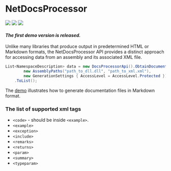 # NetDocsProcessor

[![](https://img.shields.io/badge/.NET%20-6.0%20%7C%207.0-blueviolet)](https://dotnet.microsoft.com/en-us/download/dotnet/7.0) [![](https://img.shields.io/nuget/v/Akov.NetDocsProcessor)](https://www.nuget.org/packages/Akov.NetDocsProcessor/) [![](https://img.shields.io/nuget/dt/akov.NetDocsProcessor)](https://www.nuget.org/packages/Akov.NetDocsProcessor/)

#### *The first demo version is released.*

Unlike many libraries that produce output in predetermined HTML or Markdown formats, the NetDocsProcessor API provides a distinct approach for accessing data from an assembly and its associated XML file.

```csharp
List<NamespaceDescription> data = new DocsProcessorApi().ObtainDocumentation(
        new AssemblyPaths("path_to_dll.dll", "path_to_xml.xml"),
        new GenerationSettings { AccessLevel = AccessLevel.Protected })
    .ToList();
```

The [demo](https://github.com/akovanev/NetDocsProcessor/blob/main/demo/Akov.Chillout.Demo/Program.cs)  illustrates how to generate documentation files in Markdown format.

### The list of supported xml tags

* `<code>` - should be inside `<example>`.
* `<example>`
* `<exception>`
* `<include>`
* `<remarks>` 
* `<returns>`
* `<param>`
* `<summary>`
* `<typeparam>`
